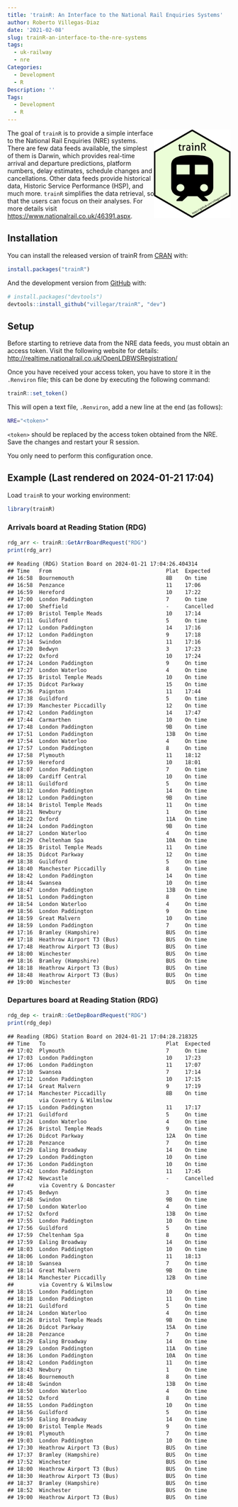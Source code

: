 ```yaml
---
title: 'trainR: An Interface to the National Rail Enquiries Systems'
author: Roberto Villegas-Diaz
date: '2021-02-08'
slug: trainR-an-interface-to-the-nre-systems
tags:
  - uk-railway
  - nre
Categories:
  - Development
  - R
Description: ''
Tags:
  - Development
  - R
---
```


<img src="https://raw.githubusercontent.com/villegar/trainR/main/inst/images/logo.png" alt="logo" align="right" height=200px/>

The goal of `trainR` is to provide a simple interface to the 
National Rail Enquiries (NRE) systems. There are few data feeds 
available, the simplest of them is Darwin, which provides real-time 
arrival and departure predictions, platform numbers, delay estimates, 
schedule changes and cancellations. Other data feeds provide historical 
data, Historic Service Performance (HSP), and much more. `trainR` 
simplifies the data retrieval, so that the users can focus on their 
analyses. For more details visit 
https://www.nationalrail.co.uk/46391.aspx.

## Installation

You can install the released version of trainR from [CRAN](https://CRAN.R-project.org) with:

``` r
install.packages("trainR")
```

And the development version from [GitHub](https://github.com/) with:

``` r
# install.packages("devtools")
devtools::install_github("villegar/trainR", "dev")
```

## Setup
Before starting to retrieve data from the NRE data feeds, you must obtain an access token. 
Visit the following website for details: http://realtime.nationalrail.co.uk/OpenLDBWSRegistration/

Once you have received your access token, you have to store it in the `.Renviron` file; this can be 
done by executing the following command:


```r
trainR::set_token()
```

This will open a text file, `.Renviron`, add a new line at the end (as follows):

```bash
NRE="<token>"
```

`<token>` should be replaced by the access token obtained from the NRE. Save the changes and restart 
your R session.

You only need to perform this configuration once.

## Example (Last rendered on 2024-01-21 17:04)

Load `trainR` to your working environment:

```r
library(trainR)
```

### Arrivals board at Reading Station (RDG)


```r
rdg_arr <- trainR::GetArrBoardRequest("RDG")
print(rdg_arr)
```

```
## Reading (RDG) Station Board on 2024-01-21 17:04:26.404314
## Time   From                                    Plat  Expected
## 16:58  Bournemouth                             8B    On time
## 16:58  Penzance                                11    17:06
## 16:59  Hereford                                10    17:22
## 17:00  London Paddington                       7     On time
## 17:00  Sheffield                               -     Cancelled
## 17:09  Bristol Temple Meads                    10    17:14
## 17:11  Guildford                               5     On time
## 17:12  London Paddington                       14    17:16
## 17:12  London Paddington                       9     17:18
## 17:14  Swindon                                 11    17:16
## 17:20  Bedwyn                                  3     17:23
## 17:22  Oxford                                  10    17:24
## 17:24  London Paddington                       9     On time
## 17:27  London Waterloo                         4     On time
## 17:35  Bristol Temple Meads                    10    On time
## 17:35  Didcot Parkway                          15    On time
## 17:36  Paignton                                11    17:44
## 17:38  Guildford                               5     On time
## 17:39  Manchester Piccadilly                   12    On time
## 17:42  London Paddington                       14    17:47
## 17:44  Carmarthen                              10    On time
## 17:48  London Paddington                       9B    On time
## 17:51  London Paddington                       13B   On time
## 17:54  London Waterloo                         4     On time
## 17:57  London Paddington                       8     On time
## 17:58  Plymouth                                11    18:12
## 17:59  Hereford                                10    18:01
## 18:07  London Paddington                       7     On time
## 18:09  Cardiff Central                         10    On time
## 18:11  Guildford                               5     On time
## 18:12  London Paddington                       14    On time
## 18:12  London Paddington                       9B    On time
## 18:14  Bristol Temple Meads                    11    On time
## 18:21  Newbury                                 1     On time
## 18:22  Oxford                                  11A   On time
## 18:24  London Paddington                       9B    On time
## 18:27  London Waterloo                         4     On time
## 18:29  Cheltenham Spa                          10A   On time
## 18:35  Bristol Temple Meads                    11    On time
## 18:35  Didcot Parkway                          12    On time
## 18:38  Guildford                               5     On time
## 18:40  Manchester Piccadilly                   8     On time
## 18:42  London Paddington                       14    On time
## 18:44  Swansea                                 10    On time
## 18:47  London Paddington                       13B   On time
## 18:51  London Paddington                       8     On time
## 18:54  London Waterloo                         4     On time
## 18:56  London Paddington                       9     On time
## 18:59  Great Malvern                           10    On time
## 18:59  London Paddington                       7     On time
## 17:16  Bramley (Hampshire)                     BUS   On time
## 17:18  Heathrow Airport T3 (Bus)               BUS   On time
## 17:48  Heathrow Airport T3 (Bus)               BUS   On time
## 18:00  Winchester                              BUS   On time
## 18:16  Bramley (Hampshire)                     BUS   On time
## 18:18  Heathrow Airport T3 (Bus)               BUS   On time
## 18:48  Heathrow Airport T3 (Bus)               BUS   On time
## 19:00  Winchester                              BUS   On time
```

### Departures board at Reading Station (RDG)


```r
rdg_dep <- trainR::GetDepBoardRequest("RDG")
print(rdg_dep)
```

```
## Reading (RDG) Station Board on 2024-01-21 17:04:28.218325
## Time   To                                      Plat  Expected
## 17:02  Plymouth                                7     On time
## 17:03  London Paddington                       10    17:23
## 17:06  London Paddington                       11    17:07
## 17:10  Swansea                                 7     17:14
## 17:12  London Paddington                       10    17:15
## 17:14  Great Malvern                           9     17:19
## 17:14  Manchester Piccadilly                   8B    On time
##        via Coventry & Wilmslow                 
## 17:15  London Paddington                       11    17:17
## 17:21  Guildford                               5     On time
## 17:24  London Waterloo                         4     On time
## 17:26  Bristol Temple Meads                    9     On time
## 17:26  Didcot Parkway                          12A   On time
## 17:28  Penzance                                7     On time
## 17:29  Ealing Broadway                         14    On time
## 17:29  London Paddington                       10    On time
## 17:36  London Paddington                       10    On time
## 17:42  London Paddington                       11    17:45
## 17:42  Newcastle                               -     Cancelled
##        via Coventry & Doncaster                
## 17:45  Bedwyn                                  3     On time
## 17:48  Swindon                                 9B    On time
## 17:50  London Waterloo                         4     On time
## 17:52  Oxford                                  13B   On time
## 17:55  London Paddington                       10    On time
## 17:56  Guildford                               5     On time
## 17:59  Cheltenham Spa                          8     On time
## 17:59  Ealing Broadway                         14    On time
## 18:03  London Paddington                       10    On time
## 18:06  London Paddington                       11    18:13
## 18:10  Swansea                                 7     On time
## 18:14  Great Malvern                           9B    On time
## 18:14  Manchester Piccadilly                   12B   On time
##        via Coventry & Wilmslow                 
## 18:15  London Paddington                       10    On time
## 18:18  London Paddington                       11    On time
## 18:21  Guildford                               5     On time
## 18:24  London Waterloo                         4     On time
## 18:26  Bristol Temple Meads                    9B    On time
## 18:26  Didcot Parkway                          15A   On time
## 18:28  Penzance                                7     On time
## 18:29  Ealing Broadway                         14    On time
## 18:29  London Paddington                       11A   On time
## 18:36  London Paddington                       10A   On time
## 18:42  London Paddington                       11    On time
## 18:43  Newbury                                 1     On time
## 18:46  Bournemouth                             8     On time
## 18:48  Swindon                                 13B   On time
## 18:50  London Waterloo                         4     On time
## 18:52  Oxford                                  8     On time
## 18:55  London Paddington                       10    On time
## 18:56  Guildford                               5     On time
## 18:59  Ealing Broadway                         14    On time
## 19:00  Bristol Temple Meads                    9     On time
## 19:01  Plymouth                                7     On time
## 19:03  London Paddington                       10    On time
## 17:30  Heathrow Airport T3 (Bus)               BUS   On time
## 17:37  Bramley (Hampshire)                     BUS   On time
## 17:52  Winchester                              BUS   On time
## 18:00  Heathrow Airport T3 (Bus)               BUS   On time
## 18:30  Heathrow Airport T3 (Bus)               BUS   On time
## 18:37  Bramley (Hampshire)                     BUS   On time
## 18:52  Winchester                              BUS   On time
## 19:00  Heathrow Airport T3 (Bus)               BUS   On time
```
